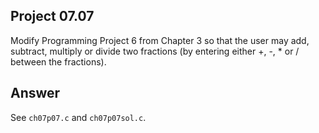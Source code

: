 ## Project 07.07
Modify Programming Project 6 from Chapter 3 so that the user may add, subtract, multiply or divide two fractions (by entering either +, -, * or / between the fractions).

## Answer
See ```ch07p07.c``` and ```ch07p07sol.c```.
